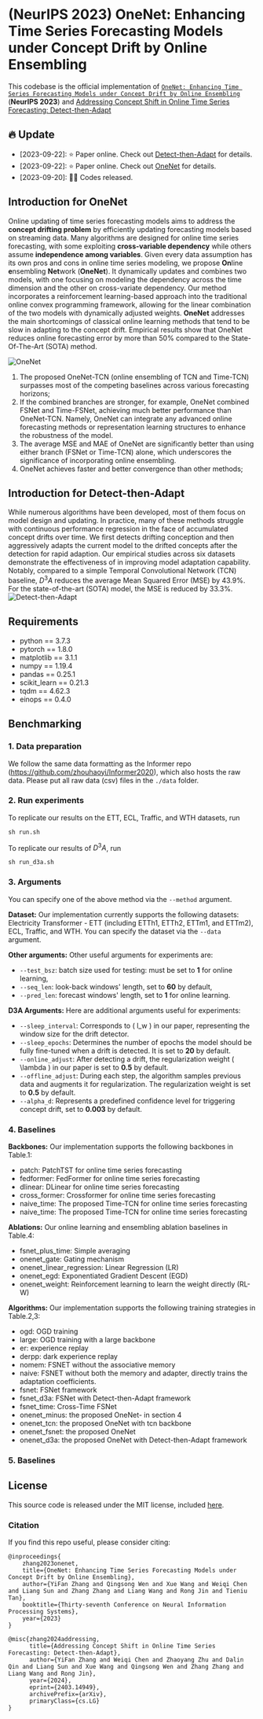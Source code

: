 # (NeurIPS 2023) OneNet: Enhancing Time Series Forecasting Models under Concept Drift by Online Ensembling

This codebase is the official implementation of [`OneNet: Enhancing Time Series Forecasting Models under Concept Drift by Online Ensembling`](https://arxiv.org/abs/2309.12659) (**NeurIPS 2023**) and [Addressing Concept Shift in Online Time Series Forecasting: Detect-then-Adapt](https://arxiv.org/abs/2403.14949)


## 🔥 Update
* [2023-09-22]: ⭐️ Paper online. Check out [Detect-then-Adapt](https://arxiv.org/abs/2403.14949) for details.
* [2023-09-22]: ⭐️ Paper online. Check out [OneNet](https://arxiv.org/abs/2403.05262) for details.
* [2023-09-20]: 🚀🚀 Codes released.


## Introduction for OneNet

Online updating of time series forecasting models aims to address the **concept drifting problem** by efficiently updating forecasting models based on streaming data. Many algorithms are designed for online time series forecasting, with some exploiting **cross-variable dependency** while others assume **independence among variables**. Given every data assumption has its own pros and cons in online time series modeling, we propose **On**line **e**nsembling **Net**work (**OneNet**). It dynamically updates and combines two models, with one focusing on modeling the dependency across the time dimension and the other on cross-variate dependency. Our method incorporates a reinforcement learning-based approach into the traditional online convex programming framework, allowing for the linear combination of the two models with dynamically adjusted weights. **OneNet** addresses the main shortcomings of classical online learning methods that tend to be slow in adapting to the concept drift. Empirical results show that OneNet reduces online forecasting error by more than $50$% compared to the State-Of-The-Art (SOTA) method.

![OneNet](framework.png)

1) The proposed OneNet-TCN (online ensembling of TCN and Time-TCN) surpasses most of the competing baselines across various forecasting horizons;
2) If the combined branches are stronger, for example, OneNet combined FSNet and Time-FSNet, achieving much better performance than OneNet-TCN. Namely, OneNet can integrate any advanced online forecasting methods or representation learning structures to enhance the robustness of the model.
3) The average MSE and MAE of OneNet are significantly better than using either branch (FSNet or Time-TCN) alone, which underscores the significance of incorporating online ensembling. 
4) OneNet achieves faster and better convergence than other methods;

## Introduction for Detect-then-Adapt
While numerous algorithms have been developed, most of them focus on model design and updating. In practice, many of these methods struggle with continuous performance regression in the face of accumulated concept drifts over time. We first detects drifting conception and then aggressively adapts the current model to the drifted concepts after the detection for rapid adaption. Our empirical studies across six datasets demonstrate the effectiveness of  in improving model adaptation capability. Notably, compared to a simple Temporal Convolutional Network (TCN) baseline, $D^3A$ reduces the average Mean Squared Error (MSE) by $43.9$%. For the state-of-the-art (SOTA) model, the MSE is reduced by $33.3$%.
![Detect-then-Adapt](teaser_d3a.png)

## Requirements

- python == 3.7.3
- pytorch == 1.8.0
- matplotlib == 3.1.1
- numpy == 1.19.4
- pandas == 0.25.1
- scikit_learn == 0.21.3
- tqdm == 4.62.3
- einops == 0.4.0

## Benchmarking

### 1. Data preparation

We follow the same data formatting as the Informer repo (https://github.com/zhouhaoyi/Informer2020), which also hosts the raw data.
Please put all raw data (csv) files in the ```./data``` folder.

### 2. Run experiments

To replicate our results on the ETT, ECL, Traffic, and WTH datasets, run
```
sh run.sh
```


To replicate our results of $D^3A$, run
```
sh run_d3a.sh
```

### 3.  Arguments

You can specify one of the above method via the ```--method``` argument.

**Dataset:** Our implementation currently supports the following datasets: Electricity Transformer - ETT (including ETTh1, ETTh2, ETTm1, and ETTm2), ECL, Traffic, and WTH. You can specify the dataset via the ```--data``` argument.

**Other arguments:** Other useful arguments for experiments are:
- ```--test_bsz```: batch size used for testing: must be set to **1** for online learning,
- ```--seq_len```: look-back windows' length, set to **60** by default,
- ```--pred_len```: forecast windows' length, set to **1** for online learning.


**D3A Arguments:**
Here are additional arguments useful for experiments:

- `--sleep_interval`: Corresponds to \( l_w \) in our paper, representing the window size for the drift detector.
- `--sleep_epochs`: Determines the number of epochs the model should be fully fine-tuned when a drift is detected. It is set to **20** by default.
- `--online_adjust`: After detecting a drift, the regularization weight \( \lambda \) in our paper is set to **0.5** by default.
- `--offline_adjust`: During each step, the algorithm samples previous data and augments it for regularization. The regularization weight is set to **0.5** by default.
- `--alpha_d`: Represents a predefined confidence level for triggering concept drift, set to **0.003** by default.

### 4.  Baselines

**Backbones:** Our implementation supports the following backbones in Table.1:

- patch: PatchTST for online time series forecasting
- fedformer: FedFormer for online time series forecasting
- dlinear: DLinear for online time series forecasting
- cross_former: Crossformer for online time series forecasting
- naive_time: The proposed Time-TCN for online time series forecasting
- naive_time: The proposed Time-TCN for online time series forecasting


**Ablations:** Our online learning and ensembling ablation baselines in Table.4:
- fsnet_plus_time: Simple averaging
- onenet_gate: Gating mechanism
- onenet_linear_regression: Linear Regression (LR)
- onenet_egd: Exponentiated Gradient Descent (EGD)
- onenet_weight: Reinforcement learning to learn the weight directly (RL-W)

**Algorithms:** Our implementation supports the following training strategies in Table.2,3:
- ogd: OGD training
- large: OGD training with a large backbone
- er: experience replay
- derpp: dark experience replay
- nomem: FSNET without the associative memory
- naive: FSNET without both the memory and adapter, directly trains the adaptation coefficients.
- fsnet: FSNet framework
- fsnet_d3a: FSNet with Detect-then-Adapt framework
- fsnet_time: Cross-Time FSNet
- onenet_minus: the proposed OneNet- in section 4
- onenet_tcn: the proposed OneNet with tcn backbone
- onenet_fsnet: the proposed OneNet 
- onenet_d3a: the proposed OneNet with Detect-then-Adapt framework


### 5.  Baselines

## License

This source code is released under the MIT license, included [here](LICENSE).

### Citation 
If you find this repo useful, please consider citing: 
```
@inproceedings{
    zhang2023onenet,
    title={OneNet: Enhancing Time Series Forecasting Models under Concept Drift by Online Ensembling},
    author={YiFan Zhang and Qingsong Wen and Xue Wang and Weiqi Chen and Liang Sun and Zhang Zhang and Liang Wang and Rong Jin and Tieniu Tan},
    booktitle={Thirty-seventh Conference on Neural Information Processing Systems},
    year={2023}
}

@misc{zhang2024addressing,
      title={Addressing Concept Shift in Online Time Series Forecasting: Detect-then-Adapt}, 
      author={YiFan Zhang and Weiqi Chen and Zhaoyang Zhu and Dalin Qin and Liang Sun and Xue Wang and Qingsong Wen and Zhang Zhang and Liang Wang and Rong Jin},
      year={2024},
      eprint={2403.14949},
      archivePrefix={arXiv},
      primaryClass={cs.LG}
}
```
